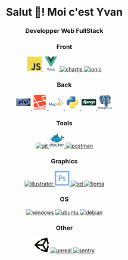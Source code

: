<h1 align="center">Salut 👋! Moi c'est Yvan</h1>
<h3 align="center">Developper Web FullStack</h3>


<h3 align="center">Front</h3>
<p align="center">
    <a href="https://developer.mozilla.org/en-US/docs/Web/JavaScript" target="_blank"> <img
            src="https://raw.githubusercontent.com/devicons/devicon/master/icons/javascript/javascript-original.svg"
            alt="javascript" width="40" height="40" /> </a>
    <a href="https://vuejs.org/" target="_blank"> <img
            src="https://raw.githubusercontent.com/devicons/devicon/master/icons/vuejs/vuejs-original-wordmark.svg"
            alt="vuejs" width="40" height="40" /> </a>
    <a href="https://www.chartjs.org" target="_blank"> <img src="https://www.chartjs.org/media/logo-title.svg"
            alt="chartjs" width="40" height="40" /> </a>
        <a href="https://ionicframework.com/" target="_blank"> <img src="https://www.vectorlogo.zone/logos/ionicframework/ionicframework-ar21.svg"
                alt="ionic" width="40" height="40" /> </a>
</p>

<h3 align="center">Back</h3>
<p align="center">
    <a href="https://www.php.net" target="_blank"> <img
            src="https://raw.githubusercontent.com/devicons/devicon/master/icons/php/php-original.svg" alt="php"
            width="40" height="40" /> </a>
    <a href="https://laravel.com/" target="_blank"> <img
            src="https://raw.githubusercontent.com/devicons/devicon/master/icons/laravel/laravel-plain-wordmark.svg"
            alt="laravel" width="40" height="40" /> </a>
    <a href="https://www.mysql.com/" target="_blank"> <img
            src="https://raw.githubusercontent.com/devicons/devicon/master/icons/mysql/mysql-original-wordmark.svg"
            alt="mysql" width="40" height="40" /> </a>
    <a href="https://www.python.org" target="_blank"> <img
            src="https://raw.githubusercontent.com/devicons/devicon/master/icons/python/python-original.svg"
            alt="python" width="40" height="40" /> </a>
    <a href="https://www.djangoproject.com/" target="_blank"> <img
            src="https://raw.githubusercontent.com/devicons/devicon/master/icons/django/django-original.svg"
            alt="django" width="40" height="40" /> </a>
    <a href="https://www.postgresql.org" target="_blank"> <img
            src="https://raw.githubusercontent.com/devicons/devicon/master/icons/postgresql/postgresql-original-wordmark.svg"
            alt="postgresql" width="40" height="40" /> </a>
</p>



<h3 align="center">Tools</h3>
<p align="center">
    <a href="https://git-scm.com/" target="_blank"> <img
            src="https://www.vectorlogo.zone/logos/git-scm/git-scm-icon.svg" alt="git" width="40" height="40" /> </a>
    <a href="https://www.docker.com/" target="_blank"> <img
            src="https://raw.githubusercontent.com/devicons/devicon/master/icons/docker/docker-original-wordmark.svg"
            alt="docker" width="40" height="40" /> </a>
    <a href="https://postman.com" target="_blank"> <img
            src="https://www.vectorlogo.zone/logos/getpostman/getpostman-icon.svg" alt="postman" width="40"
            height="40" /> </a>
</p>


<h3 align="center">Graphics</h3>
<p align="center">
    <a href="https://www.adobe.com/in/products/illustrator.html" target="_blank"> <img
            src="https://www.vectorlogo.zone/logos/adobe_illustrator/adobe_illustrator-icon.svg" alt="illustrator"
            width="40" height="40" /> </a>
    <a href="https://www.photoshop.com/en" target="_blank"> <img
            src="https://raw.githubusercontent.com/devicons/devicon/master/icons/photoshop/photoshop-line.svg"
            alt="photoshop" width="40" height="40" /> </a>
    <a href="https://www.adobe.com/products/xd.html" target="_blank">
        <img src="https://cdn.worldvectorlogo.com/logos/adobe-xd.svg" alt="xd" width="40" height="40" /> </a>
    <a href="https://www.figma.com/" target="_blank"> <img src="https://www.vectorlogo.zone/logos/figma/figma-icon.svg"
            alt="figma" width="40" height="40" /> </a>
</p>


<h3 align="center">OS</h3>
<p align="center">
    <a href="https://www.microsoft.com/fr-fr/windows?r=1" target="_blank"> <img
            src="https://pnggrid.com/wp-content/uploads/2021/06/Windows-11-Icon-Logo.png" alt="windows"
            width="40" height="40" /> </a>
    <a href="https://www.ubuntu-fr.org/" target="_blank"> <img
            src="https://www.vectorlogo.zone/logos/ubuntu/ubuntu-ar21.svg" alt="ubuntu"
            width="40" height="40" /> </a>
    <a href="https://www.debian.org/index.fr.html" target="_blank"> <img
            src="https://www.vectorlogo.zone/logos/debian/debian-ar21.svg" alt="debian"
            width="40" height="40" /> </a>
</p>


<h3 align="center">Other</h3>
<p align="center">
    <a href="https://unity.com/fr" target="_blank"> <img
            src="https://raw.githubusercontent.com/devicons/devicon/master/icons/unity/unity-original.svg" alt="unity"
            width="40" height="40" /> </a>
    <a href="https://unrealengine.com/" target="_blank"> <img
            src="https://raw.githubusercontent.com/kenangundogan/fontisto/036b7eca71aab1bef8e6a0518f7329f13ed62f6b/icons/svg/brand/unreal-engine.svg"
            alt="unreal" width="40" height="40" /> </a>
    <a href="https://sentry.io/" target="_blank"> <img
            src="https://www.vectorlogo.zone/logos/sentryio/sentryio-ar21.svg"
            alt="sentry" width="40" height="40" /> </a>
</p>
